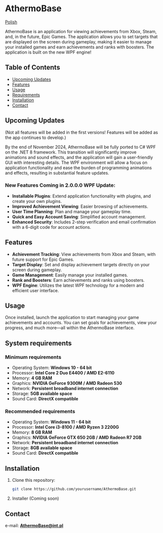 # AthermoBase

[Polish](./README_PL.md)

AthermoBase is an application for viewing achievements from Xbox, Steam, and, in the future, Epic Games. The application allows you to set targets that are displayed on the screen during gameplay, making it easier to manage your installed games and earn achievements and ranks with boosters. The application is built on the new WPF engine!

## Table of Contents
- [Upcoming Updates](#upcoming-updates)
- [Features](#features)
- [Usage](#usage)
- [Requirements](#system-requirements)
- [Installation](#installation)
- [Contact](#contact)

## Upcoming Updates
(Not all features will be added in the first versions! Features will be added as the app continues to develop.)

By the end of November 2024, AthermoBase will be fully ported to C# WPF on the .NET 8 framework. This transition will significantly improve animations and sound effects, and the application will gain a user-friendly GUI with interesting details. The WPF environment will allow a focus on application functionality and ease the burden of programming animations and effects, resulting in substantial feature updates.

### New Features Coming in 2.0.0.0 WPF Update:

- **Installable Plugins**: Extend application functionality with plugins, and create your own plugins.
- **Improved Achievement Viewing**: Easier browsing of achievements.
- **User Time Planning**: Plan and manage your gameplay time.
- **Quick and Easy Account Saving**: Simplified account management.
- **Enhanced Security**: Includes 2-step verification and email confirmation with a 6-digit code for account actions.

## Features

- **Achievement Tracking**: View achievements from Xbox and Steam, with future support for Epic Games.
- **Target Display**: Set and display achievement targets directly on your screen during gameplay.
- **Game Management**: Easily manage your installed games.
- **Rank and Boosters**: Earn achievements and ranks using boosters.
- **WPF Engine**: Utilizes the latest WPF technology for a modern and efficient user interface.

## Usage

Once installed, launch the application to start managing your game achievements and accounts. You can set goals for achievements, view your progress, and much more—all within the AthermoBase interface.

## System requirements

### Minimum requirements

- Operating System: **Windows 10 - 64 bit**
- Processor: **Intel Core 2 Duo E4400 / AMD E2-6110**
- Memory: **4 GB RAM**
- Graphics: **NVIDIA GeForce 9300M / AMD Radeon 530**
- Network: **Persistent broadband internet connection**
- Storage: **5GB available space**
- Sound Card: **DirectX compatible**

### Recommended requirements

- Operating System: **Windows 11 - 64 bit**
- Processor: **Intel Core i3-8100 / AMD Ryzen 3 2200G**
- Memory: **8 GB RAM**
- Graphics: **NVIDIA GeForce GTX 650 2GB / AMD Radeon R7 2GB**
- Network: **Persistent broadband internet connection**
- Storage: **8GB available space**
- Sound Card: **DirectX compatible**

## Installation

1. Clone this repository:
   ```bash
   git clone https://github.com/yourusername/AthermoBase.git
2. Installer (Coming soon)

## Contact

e-mail: **AthermoBase@int.pl**
